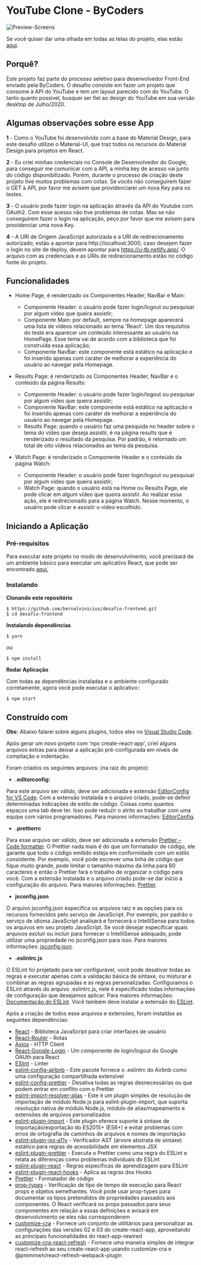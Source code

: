 # YouTube Clone - ByCoders

![Preview-Screens](https://raw.githubusercontent.com/bernalvinicius/desafio-frontend/master/src/assets/images/yt-clone.png)

Se você quiser dar uma olhada em todas as telas do projeto, elas estão [aqui](https://u-tb.netlify.app/).

## Porquê?

Este projeto faz parte do processo seletivo para desenvolvedor Front-End enviado pela ByCoders.
O desafio consiste em fazer um projeto que consome à API do YouTube e tem um layout parecido com do YouTube.
O tanto quanto possível, busquei ser fiel ao design do YouTube em sua versão desktop de Julho/2020.

## Algumas observações sobre esse App

**1** - Como o YouTube foi desenvolvido com a base do Material Design, para este desafio utilizei o Material-UI, que traz todos os recursos do Material Design para projetos em React.

**2** - Eu criei minhas credenciais no Console de Desenvolvedor do Google, para conseguir me comunicar com a API, a minha key de acesso vai junto do código disponibilizado. Porém, durante o processo de criação deste projeto tive muitos problemas com cotas. Se vocês não conseguirem fazer o GET à API, por favor me avisem que providenciarei um nova Key para os testes.

**3** - O usuário pode fazer login na aplicação através da API do Youtube com OAuth2. Com esse acesso não tive problemas de cotas. Mas se não conseguirem fazer o login na aplicação, peço por favor que me avisem para providenciar uma nova Key.

**4** - A URI de Origem JavaScript autorizada e a URI de redirecionamento autorizado, estão a apontar para http://localhost:3000, caso desejem fazer o login no site de deploy, devem apontar para https://u-tb.netlify.app/. O arquivo com as credenciais e as URIs de redirecionamento estão no código fonte do projeto.

## Funcionalidades

- Home Page, é renderizado os Componentes Header, NavBar e Main:
    - Componente Header: o usuário pode fazer login/logout ou pesquisar por algum vídeo que queira assistir;
    - Componente Main: por default, sempre na homepage aparecerá uma lista de vídeos relacionado ao tema 'React'. Um dos requisitos do teste era aparecer um conteúdo interessante ao usuário na HomePage. Esse tema vai de acordo com a biblioteca que foi construída essa aplicação;
    - Componente NavBar: este componente está estático na aplicação e foi inserido apenas com caráter de melhorar a experiência do usuário ao navegar pela Homepage.

- Results Page: é renderizado os Componentes Header, NavBar e o conteúdo da página Results:
    - Componente Header: o usuário pode fazer login/logout ou pesquisar por algum vídeo que queira assistir;
    - Componente NavBar: este componente está estático na aplicação e foi inserido apenas com caráter de melhorar a experiência do usuário ao navegar pela Homepage.
    - Results Page: quando o usuário faz uma pesquida no header sobre o tema do vídeo que deseja assistir, é na página results que é renderizado o resultado da pesquisa. Por padrão, é retornado um total de oito vídeos relacionados ao tema da pesquisa.

- Watch Page: é renderizado o Componente Header e o conteúdo da página Watch:
    - Componente Header: o usuário pode fazer login/logout ou pesquisar por algum vídeo que queira assistir;
    - Watch Page: quando o usuário está na Home ou Results Page, ele pode clicar em algum vídeo que queira assistir. Ao realizar essa ação, ele é redirecionado para a página Watch. Nesse momento, o usuário pode clicar e assistir o vídeo escolhido.

## Iniciando a Aplicação
### Pré-requisitos
Para executar este projeto no modo de desenvolvimento, você precisará de um ambiente básico para executar um aplicativo React, que pode ser encontrado [aqui.](https://reactjs.org/docs/getting-started.html)
### Instalando
**Clonando este repositório**
```
$ https://github.com/bernalvinicius/desafio-frontend.git
$ cd desafio-frontend
```
**Instalando dependências**
```
$ yarn
```
_ou_
```
$ npm install
```
**Rodar Aplicação**

Com todas as dependências instaladas e o ambiente configurado corretamente, agora você pode executar o aplicativo::

```
$ npm start
```

## Construído com

**Obs:** Abaixo falarei sobre alguns plugins, todos eles no [Visual Studio Code](https://code.visualstudio.com/).

Após gerar um novo projeto com 'npx create-react-app', criei alguns arquivos extras para deixar a aplicação pré-configurada em níveis de compilação e indentação.

Foram criados os seguintes arquivos: (na raiz do projeto):
- **.editorconfig:**

Para este arquivo ser válido, deve ser adicionada e extensão [EditorConfig for VS Code](https://marketplace.visualstudio.com/items?itemName=EditorConfig.EditorConfig). Com a extensão instalada e o arquivo criado, pode-se definir determinadas indicações de estilo de código.  Coisas como quantos espaços uma tab deve ter. Isso pode reduzir o atrito ao trabalhar com uma equipe com vários programadores. Para maiores informações: [EditorConfig](https://editorconfig.org/).

- **.prettierrc**

Para esse arquivo ser válido, deve ser adicionada a extensão [Prettier – Code formatter](https://prettier.io/). O Prettier nada mais é do que um formatador de código, ele garante que todo o código emitido esteja em conformidade com um estilo consistente. Por exemplo, você pode escrever uma linha de código que fique muito grande, pode limitar o tamanho máximo da linha para 60 caracteres e então o Prettier fará o trabalho de organizar o código para você. Com a extensão instalada e o arquivo criado pode-se dar início a configuração do arquivo. Para maiores informações: [Prettier](https://prettier.io/).

- **jsconfig.json**

O arquivo jsconfig.json especifica os arquivos raiz e as opções para os recursos fornecidos pelo serviço de JavaScript. Por exemplo, por padrão o serviço de idioma JavaScript analisará e fornecerá o IntelliSense para todos os arquivos em seu projeto JavaScript. Se você desejar especificar quais arquivos excluir ou incluir para fornecer o IntelliSense adequado, pode utilizar uma propriedade no jsconfig.json para isso. Para maiores informações: [jsconfig.json](https://code.visualstudio.com/docs/languages/jsconfig).

- **.eslintrc.js**

O ESLint foi projetado para ser configurável, você pode desativar todas as regras e executar apenas com a validação básica de sintaxe, ou misturar e combinar as regras agrupadas e as regras personalizadas. Configuramos o ESLint através do arquivo .eslintrc.js, nele é especificado todas informações de configuração que desejamos aplicar. Para maiores informações: [Documentação do ESLint](https://eslint.org/docs/user-guide/configuring). Você também deve instalar a extensão do [ESLint](https://marketplace.visualstudio.com/items?itemName=dbaeumer.vscode-eslint).

Após a criação de todos esse arquivos e extensões, foram instaldas as seguintes dependências:

- [React](https://reactjs.org/) - Biblioteca JavaScript para criar interfaces de usuário
- [React-Router](https://reactrouter.com/) - Rotas
- [Axios](https://github.com/axios/axios) - HTTP Client
- [React-Google-Login](https://github.com/anthonyjgrove/react-google-login) - Um componente de login/logout do Google OAUth para React
- [ESlint](https://eslint.org/) - Linter
- [eslint-config-airbnb](https://github.com/airbnb/javascript) - Este pacote fornece o .eslintrc do Airbnb como uma configuração compartilhada extensível
- [eslint-config-prettier](https://github.com/prettier/eslint-config-prettier#readme) - Desativa todas as regras desnecessárias ou que podem entrar em conflito com o Prettier
- [eslint-import-resolver-alias](https://github.com/johvin/eslint-import-resolver-alias#readme) - Este é um plugin simples de resolução de importação de módulo Node.js para eslint-plugin-import, que suporta resolução nativa de módulo Node.js, módulo de alias/mapeamento e extensões de arquivos personalizados
- [eslint-plugin-import](https://github.com/benmosher/eslint-plugin-import) - Este plugin oferece suporte à sintaxe de importação/exportação do ES2015+ (ES6+) e evitar problemas com erros de ortografia de caminhos de arquivos e nomes de importação
- [eslint-plugin-jsx-a11y](https://github.com/jsx-eslint/eslint-plugin-jsx-a11y#readme) - Verificador AST (árvore abstrata de sintaxe) estático para regras de acessibilidade em elementos JSX
- [eslint-plugin-prettier](https://github.com/prettier/eslint-plugin-prettier#readme) - Executa o Prettier como uma regra do ESLint e relata as diferenças como problemas individuais do ESLint
- [eslint-plugin-react](https://github.com/yannickcr/eslint-plugin-react) - Regras específicas de aprendizagem para ESLint
- [eslint-plugin-react-hooks](https://github.com/facebook/react) - Aplica as regras dos Hooks
- [Prettier](https://github.com/prettier/prettier) - Formatador de código
- [prop-types](https://github.com/facebook/prop-types) - Verificação de tipo de tempo de execução para React props e objetos semelhantes. Você pode usar prop-types para documentar os tipos pretendidos de propriedades passados aos componentes. O React verificará os props passados para seus componentes em relação a essas definições e avisará em desenvolvimento se eles não corresponderem
- [customize-cra](https://github.com/arackaf/customize-cra#readme) - Fornece um conjunto de utilitários para personalizar as configurações das versões 02 e 03 do create-react-app, aproveitando as principais funcionalidades do react-app-rewired
- [customize-cra-react-refresh](https://github.com/esetnik/customize-cra-react-refresh#readme) - Fornece uma maneira simples de integrar react-refresh ao seu create-react-app usando customize-cra e @pmmmwh/react-refresh-webpack-plugin

